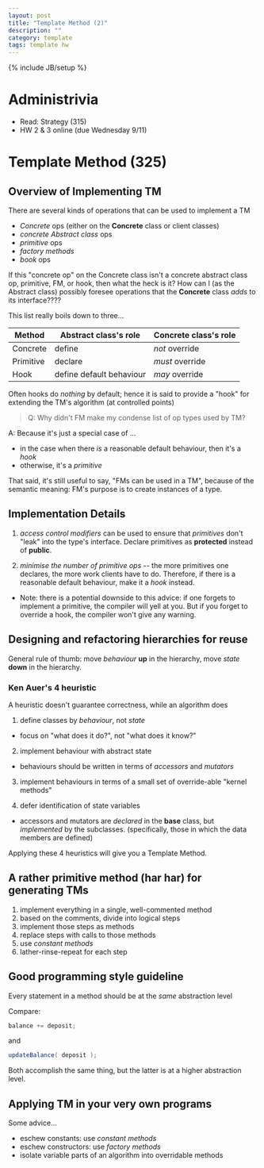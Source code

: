 ```yaml
---
layout: post
title: "Template Method (2)"
description: ""
category: template
tags: template hw
---
```

{% include JB/setup %}

# Administrivia

* Read: Strategy (315)
* HW 2 & 3 online (due Wednesday 9/11)

# Template Method (325)

## Overview of Implementing TM

There are several kinds of operations that can be used to implement a TM

* *Concrete* ops (either on the **Concrete** class or client classes)
* *concrete Abstract class* ops
* *primitive* ops
* *factory methods*
* *book* ops 

If this "concrete op" on the Concrete class isn't a concrete abstract
class op, primitive, FM, or hook, then what the heck is it? How can I
(as the Abstract class) possibly foresee operations that the
**Concrete** class *adds* to its interface????

This list really boils down to three...

| Method               | Abstract class's role     | Concrete class's role |
| -------------------- | ------------------------- | --------------------- |
| Concrete             | define                    | *not* override        | 
| Primitive            | declare                   | *must* override       |
| Hook                 | define default behaviour  | *may* override        |


Often hooks do *nothing* by default; hence it is said to provide a
"hook" for extending the TM's algorithm (at controlled points)

> Q: Why didn't FM make my condense list of op types used by TM?

A: Because it's just a special case of ...

  * in the case when there *is* a reasonable default behaviour, then
    it's a *hook*
  * otherwise, it's a *primitive*

That said, it's still useful to say, "FMs can be used in a TM", because
of the semantic meaning: FM's purpose is to create instances of a type. 

## Implementation Details

1. *access control modifiers* can be used to ensure that *primitives*
   don't "leak" into the type's interface. Declare primitives as
__protected__ instead of __public__.

2. *minimise the number of primitive ops* -- the more primitives one
   declares, the more work clients have to do. Therefore, if there is a
reasonable default behaviour, make it a *hook* instead. 

  * Note: there is a potential downside to this advice: if one forgets
    to implement a primitive, the compiler will yell at you. But if you
forget to override a hook, the compiler won't give any warning.

## Designing and refactoring hierarchies for reuse

General rule of thumb: move *behaviour* __up__ in the hierarchy, move
*state* __down__ in the hierarchy. 

### Ken Auer's 4 heuristic 

A heuristic doesn't guarantee correctness, while an algorithm does

1. define classes by *behaviour*, not *state*
  * focus on "what does it do?", not "what does it know?"

2. implement behaviour with abstract state
  * behaviours should be written in terms of *accessors* and *mutators*

3. implement behaviours in terms of a small set of override-able "kernel
   methods"

4. defer identification of state variables
  * accessors and mutators are *declared* in the __base__ class, but
    *implemented* by the subclasses. (specifically, those in which the
data members are defined) 

Applying these 4 heuristics will give you a Template Method. 

## A rather primitive method (har har) for generating TMs

1. implement everything in a single, well-commented method
2. based on the comments, divide into logical steps
3. implement those steps as methods
4. replace steps with calls to those methods
5. use *constant methods*
6. lather-rinse-repeat for each step

## Good programming style guideline

Every statement in a method should be at the *same* abstraction level

Compare: 

``` java
balance += deposit; 
```

and 

``` java
updateBalance( deposit );
```

Both accomplish the same thing, but the latter is at a higher
abstraction level. 

## Applying TM in your very own programs

Some advice... 

* eschew constants: use *constant methods*
* eschew constructors: use *factory methods* 
* isolate variable parts of an algorithm into overridable methods 




